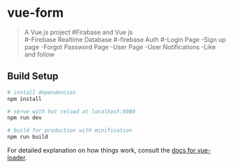 # vue-form

> A Vue.js project
 #Firabase and Vue js<br>
#-Firebase Realtime Database
#-firebase Auth 
#-Login Page
-Sign up page
-Forgot Password Page
-User Page
-User Notifications
-Like and follow




## Build Setup

``` bash
# install dependencies
npm install

# serve with hot reload at localhost:8080
npm run dev

# build for production with minification
npm run build
```

For detailed explanation on how things work, consult the [docs for vue-loader](http://vuejs.github.io/vue-loader).
